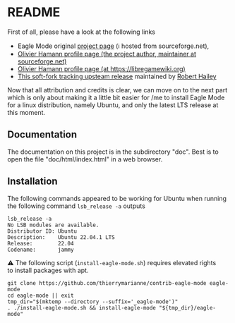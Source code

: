 # README

First of all, please have a look at the following links
 - Eagle Mode original [project page](https://sourceforge.net/projects/eaglemode/) (ℹ hosted from sourceforge.net),
 - [Olivier Hamann profile page (the project author, maintainer at sourceforge.net)](https://sourceforge.net/u/olha/profile/)
 - [Olivier Hamann profile page (at https://libregamewiki.org)](https://libregamewiki.org/Oliver_Hamann)
 - [This soft-fork tracking upsteam release](https://github.com/Osndok/eaglemode)
   maintained by [Robert Hailey](https://github.com/Osndok)

Now that all attribution and credits is clear,
we can move on to the next part which is only
about making it a little bit easier for /me
to install Eagle Mode for a linux distribution,
namely Ubuntu, and only the latest LTS release at this moment.

## Documentation

The documentation on this project is in the subdirectory "doc".
Best is to open the file "doc/html/index.html" in a web browser.

## Installation

The following commands appeared to be working
for Ubuntu when running the following command 
`lsb_release -a` outputs

```shell
lsb_release -a
No LSB modules are available.
Distributor ID: Ubuntu
Description:    Ubuntu 22.04.1 LTS
Release:        22.04
Codename:       jammy
```

⚠ The following script (`install-eagle-mode.sh`) requires elevated rights  
to install packages with apt.

```shell
git clone https://github.com/thierrymarianne/contrib-eagle-mode eagle-mode
cd eagle-mode || exit
tmp_dir="$(mktemp --directory --suffix='_eagle-mode')"
. ./install-eagle-mode.sh && install-eagle-mode "${tmp_dir}/eagle-mode"
```
